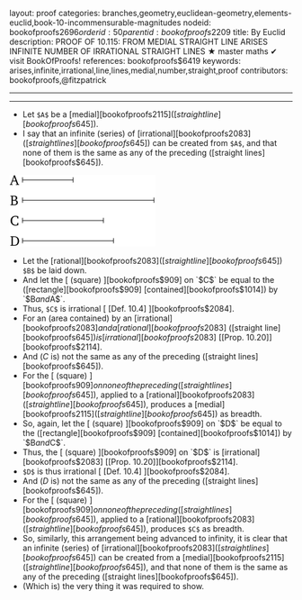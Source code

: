 layout: proof
categories: branches,geometry,euclidean-geometry,elements-euclid,book-10-incommensurable-magnitudes
nodeid: bookofproofs$2696
orderid: 50
parentid: bookofproofs$2209
title: By Euclid
description: PROOF OF 10.115: FROM MEDIAL STRAIGHT LINE ARISES INFINITE NUMBER OF IRRATIONAL STRAIGHT LINES &#9733; master maths &#10004; visit BookOfProofs!
references: bookofproofs$6419
keywords: arises,infinite,irrational,line,lines,medial,number,straight,proof
contributors: bookofproofs,@fitzpatrick

---


---



* Let `$A$` be a [medial][bookofproofs$2115] ([straight line][bookofproofs$645]).
* I say that an infinite (series) of [irrational][bookofproofs$2083] ([straight lines][bookofproofs$645]) can be created from `$A$`, and that none of them is the same as any of the preceding ([straight lines][bookofproofs$645]).

![fig115e](https://github.com/bookofproofs/bookofproofs.github.io/blob/main/_sources/_assets/images/euclid/Book10/fig115e.png?raw=true)

* Let the [rational][bookofproofs$2083] ([straight line][bookofproofs$645]) `$B$` be laid down.
* And let the [ (square) ][bookofproofs$909] on `$C$` be equal to the ([rectangle][bookofproofs$909] [contained][bookofproofs$1014]) by `$B$` and `$A$`.
* Thus, `$C$` is irrational [ [Def. 10.4] ][bookofproofs$2084].
* For an (area contained) by an [irrational][bookofproofs$2083] and a [rational][bookofproofs$2083] ([straight line][bookofproofs$645]) is [irrational][bookofproofs$2083] [[Prop. 10.20]][bookofproofs$2114].
* And ($C$ is) not the same as any of the preceding ([straight lines][bookofproofs$645]).
* For the [ (square) ][bookofproofs$909] on none of the preceding ([straight lines][bookofproofs$645]), applied to a [rational][bookofproofs$2083] ([straight line][bookofproofs$645]), produces a [medial][bookofproofs$2115] ([straight line][bookofproofs$645]) as breadth.
* So, again, let the [ (square) ][bookofproofs$909] on `$D$` be equal to the ([rectangle][bookofproofs$909] [contained][bookofproofs$1014]) by `$B$` and `$C$`.
* Thus, the [ (square) ][bookofproofs$909] on `$D$` is [irrational][bookofproofs$2083] [[Prop. 10.20]][bookofproofs$2114].
* `$D$` is thus irrational [ [Def. 10.4] ][bookofproofs$2084].
* And ($D$ is) not the same as any of the preceding ([straight lines][bookofproofs$645]).
* For the [ (square) ][bookofproofs$909] on none of the preceding ([straight lines][bookofproofs$645]), applied to a [rational][bookofproofs$2083] ([straight line][bookofproofs$645]), produces `$C$` as breadth.
* So, similarly, this arrangement being advanced to infinity, it is clear that an infinite (series) of [irrational][bookofproofs$2083] ([straight lines][bookofproofs$645]) can be created from a [medial][bookofproofs$2115] ([straight line][bookofproofs$645]), and that none of them is the same as any of the preceding ([straight lines][bookofproofs$645]).
* (Which is) the very thing it was required to show.
